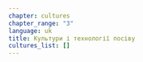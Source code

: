 ```yaml
---
chapter: cultures
chapter_range: "3"
language: uk
title: Культури і технології посіву
cultures_list: []
---
```

